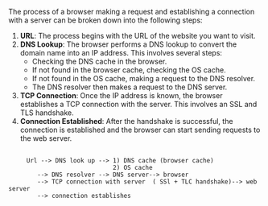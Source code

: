 
The process of a browser making a request and establishing a connection with a server can be broken down into the following steps:

1. **URL**: The process begins with the URL of the website you want to visit.
2. **DNS Lookup**: The browser performs a DNS lookup to convert the domain name into an IP address. This involves several steps:
   - Checking the DNS cache in the browser.
   - If not found in the browser cache, checking the OS cache.
   - If not found in the OS cache, making a request to the DNS resolver.
   - The DNS resolver then makes a request to the DNS server.
3. **TCP Connection**: Once the IP address is known, the browser establishes a TCP connection with the server. This involves an SSL and TLS handshake.
4. **Connection Established**: After the handshake is successful, the connection is established and the browser can start sending requests to the web server.

##
```
     Url --> DNS look up --> 1) DNS cache (browser cache) 
                             2) OS cache
        --> DNS resolver --> DNS server--> browser
        --> TCP connection with server  ( SSl + TLC handshake)--> web server
        --> connection establishes
```



                       
